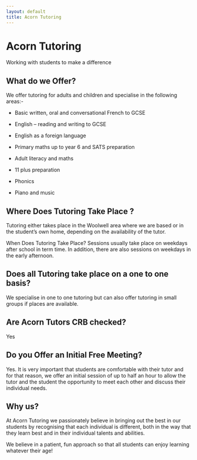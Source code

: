 ```yaml
---
layout: default
title: Acorn Tutoring
---
```

 
# Acorn Tutoring

<div class="strap_line">                                            
Working with students to make a difference                                        
</div>

## What do we Offer?

We offer tutoring for adults and children and specialise in the following areas:-



*    Basic written, oral and conversational French to GCSE   
 
*    English – reading and writing to GCSE    

*   English as a foreign language    

* Primary maths up to year 6 and SATS preparation    

* Adult literacy and maths    
* 11 plus preparation    
* Phonics    
* Piano and music    


## Where Does Tutoring Take Place ? 

Tutoring either takes place in the Woolwell area where we are based or in the student’s own home, depending on the availability of the tutor.

When Does Tutoring Take Place?
Sessions usually take place on weekdays after school in term time.  In addition, there are also sessions on weekdays in the early afternoon.

## Does all Tutoring take place on a one to one basis?

We specialise in one to one tutoring but can also offer tutoring in small groups if places are available.
 
## Are Acorn Tutors CRB checked?
Yes

## Do you Offer an Initial Free Meeting?

Yes.  It is very important that students are comfortable with their tutor and for that reason, we offer an initial session of up to half an hour to allow the tutor and the student the opportunity to meet each other and discuss their individual needs.


## Why us?

At Acorn Tutoring we passionately believe in bringing out the best in our students by recognising that each individual is different, both in the way that they learn best and in their individual talents and abilities.

We believe in a patient, fun approach so that all students can enjoy learning whatever their age!




 






 
 
 
 
 
 
 
